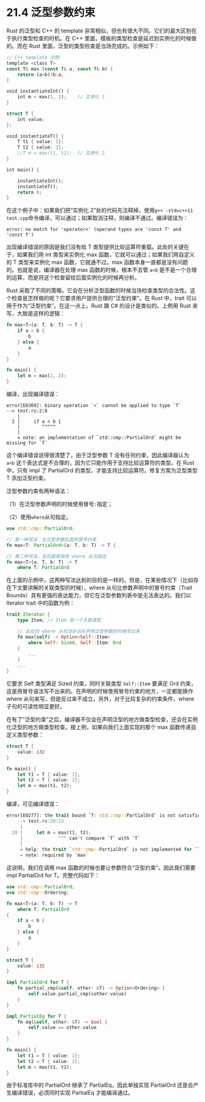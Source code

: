 # 21.4 泛型参数约束

Rust 的泛型和 C++ 的 template 非常相似，但也有很大不同。它们的最大区别在于执行类型检查的时机。在 C++ 里面，模板的类型检查是延迟到实例化的时候做的。而在 Rust 里面，泛型的类型检查是当场完成的。示例如下：

```rust
// C++ template 示例
template <class T>
const T& max (const T& a, const T& b) {
    return (a<b)?b:a;
}

void instantiateInt() {
    int m = max(1, 2);    // 实例化 1
}

struct T {
    int value;
};

void instantiateT() {
    T t1 { value: 1};
    T t2 { value: 2};
    //T m = max(t1, t2);  // 实例化 2
}

int main() {

    instantiateInt();
    instantiateT();
    return 0;
}
```

在这个例子中：如果我们把“实例化 2”处的代码先注释掉，使用`g++ -std=c++11 test.cpp`命令编译，可以通过；如果取消注释，则编译不通过。编译错误为：

```
error: no match for 'operator<' (operand types are 'const T' and 'const T')
```

出现编译错误的原因是我们没有给 T 类型提供比较运算符重载。此处的关键在于，如果我们用 int 类型来实例化 max 函数，它就可以通过；如果我们用自定义的 T 类型来实例化 max 函数，它就通不过。max 函数本身一直都是没有问题的。也就是说，编译器在处理 max 函数的时候，根本不去管 `a<b` 是不是一个合理的运算，而是将这个检查留给后面实例化的时候再分析。

Rust 采取了不同的策略，它会在分析泛型函数的时候当场检查类型的合法性。这个检查是怎样做的呢？它要求用户提供合理的“泛型约束”。在 Rust 中，trait 可以用于作为“泛型约束”。在这一点上，Rust 跟 C# 的设计是类似的。上例用 Rust 来写，大致是这样的逻辑：

```rust
fn max<T>(a: T, b: T) -> T {
    if a < b {
        b
    } else {
        a
    }
}

fn main() {
    let m = max(1, 2);
}
```

编译，出现编译错误：

```
error[E0369]: binary operation `<` cannot be applied to type `T`
--> test.rs:2:8
    |
  2 |     if a < b {
    |        ^^^^^
    |
    = note: an implementation of `std::cmp::PartialOrd` might be missing for `T`
```

这个编译错误说得很清楚了，由于泛型参数 T 没有任何约束，因此编译器认为 `a<b` 这个表达式是不合理的，因为它只能作用于支持比较运算符的类型。在 Rust 中，只有 impl 了 PartialOrd 的类型，才能支持比较运算符。修复方案为泛型类型 T 添加泛型约束。

泛型参数约束有两种语法：

（1）在泛型参数声明的时候使用冒号`:`指定；

（2）使用`where`从句指定。


```rust
use std::cmp::PartialOrd;

// 第一种写法：在泛型参数后面用冒号约束
fn max<T: PartialOrd>(a: T, b: T) -> T {

// 第二种写法，在后面单独用 where 从句指定
fn max<T>(a: T, b: T) -> T
    where T: PartialOrd
```

在上面的示例中，这两种写法达到的目的是一样的。但是，在某些情况下（比如存在下文要讲解的关联类型的时候），where 从句比参数声明中的冒号约束（Trait Bounds）具有更强的表达能力，但它在泛型参数列表中是无法表达的。我们以 Iterator trait 中的函数为例：

```rust
trait Iterator {
    type Item; // Item 是一个关联类型

    // 此处的 where 从句没办法在声明泛型参数的时候写出来
    fn max(self) -> Option<Self::Item>
        where Self: Sized, Self::Item: Ord
    {
        ...
    }
    ...
}
```

它要求 Self 类型满足 Sized 约束，同时关联类型 `Self::Item` 要满足 Ord 约束，这是用冒号语法写不出来的。在声明的时候使用冒号约束的地方，一定都能换作 where 从句来写，但是反过来不成立。另外，对于比较复杂的约束条件，where 子句的可读性明显更好。

在有了“泛型约束”之后，编译器不仅会在声明泛型的地方做类型检查，还会在实例化泛型的地方做类型检查。接上例，如果向我们上面实现的那个 max 函数传递自定义类型参数：

```rust
struct T {
    value: i32
}

fn main() {
    let t1 = T { value: 1};
    let t2 = T { value: 2};
    let m = max(t1, t2);
}
```

编译，可见编译错误：

```rust
error[E0277]: the trait bound `T: std::cmp::PartialOrd` is not satisfied
    --> test.rs:20:13
     |
  20 |     let m = max(t1, t2);
     |             ^^^ can't compare `T` with `T`
     |
     = help: the trait `std::cmp::PartialOrd` is not implemented for `T`
     = note: required by `max`
```

这说明，我们在调用 max 函数的时候也要让参数符合“泛型约束”。因此我们需要 impl PartialOrd for T。完整代码如下：

```rust
use std::cmp::PartialOrd;
use std::cmp::Ordering;

fn max<T>(a: T, b: T) -> T
    where T: PartialOrd
{
    if a < b {
        b
    } else {
        a
    }
}

struct T {
    value: i32
}

impl PartialOrd for T {
    fn partial_cmp(&self, other: &T) -> Option<Ordering> {
        self.value.partial_cmp(&other.value)
    }
}

impl PartialEq for T {
    fn eq(&self, other: &T) -> bool {
        self.value == other.value
    }
}

fn main() {
    let t1 = T { value: 1};
    let t2 = T { value: 2};
    let m = max(t1, t2);
}
```

由于标准库中的 PartialOrd 继承了 PartialEq，因此单独实现 PartialOrd 还是会产生编译错误，必须同时实现 PartialEq 才能编译通过。
